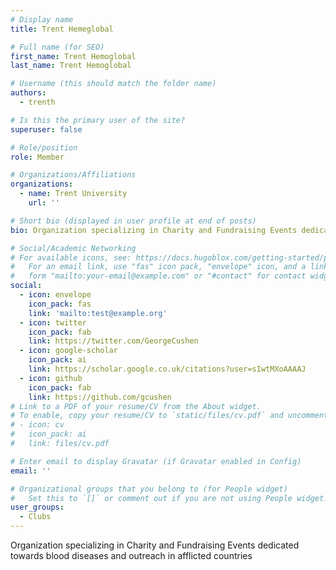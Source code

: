 ```yaml
---
# Display name
title: Trent Hemeglobal

# Full name (for SEO)
first_name: Trent Hemoglobal
last_name: Trent Hemoglobal

# Username (this should match the folder name)
authors:
  - trenth

# Is this the primary user of the site?
superuser: false

# Role/position
role: Member

# Organizations/Affiliations
organizations:
  - name: Trent University
    url: ''

# Short bio (displayed in user profile at end of posts)
bio: Organization specializing in Charity and Fundraising Events dedicated towards blood diseases and outreach in afflicted countries

# Social/Academic Networking
# For available icons, see: https://docs.hugoblox.com/getting-started/page-builder/#icons
#   For an email link, use "fas" icon pack, "envelope" icon, and a link in the
#   form "mailto:your-email@example.com" or "#contact" for contact widget.
social:
  - icon: envelope
    icon_pack: fas
    link: 'mailto:test@example.org'
  - icon: twitter
    icon_pack: fab
    link: https://twitter.com/GeorgeCushen
  - icon: google-scholar
    icon_pack: ai
    link: https://scholar.google.co.uk/citations?user=sIwtMXoAAAAJ
  - icon: github
    icon_pack: fab
    link: https://github.com/gcushen
# Link to a PDF of your resume/CV from the About widget.
# To enable, copy your resume/CV to `static/files/cv.pdf` and uncomment the lines below.
# - icon: cv
#   icon_pack: ai
#   link: files/cv.pdf

# Enter email to display Gravatar (if Gravatar enabled in Config)
email: ''

# Organizational groups that you belong to (for People widget)
#   Set this to `[]` or comment out if you are not using People widget.
user_groups:
  - Clubs
---
```


Organization specializing in Charity and Fundraising Events dedicated towards blood diseases and outreach in afflicted countries